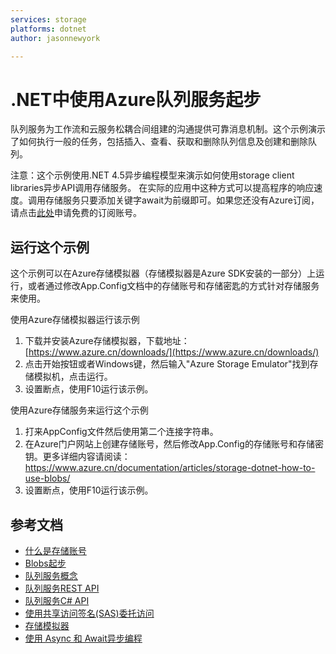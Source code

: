 ```yaml
---
services: storage
platforms: dotnet
author: jasonnewyork

---
```


# .NET中使用Azure队列服务起步

队列服务为工作流和云服务松耦合间组建的沟通提供可靠消息机制。这个示例演示了如何执行一般的任务，包括插入、查看、获取和删除队列信息及创建和删除队列。 

注意：这个示例使用.NET 4.5异步编程模型来演示如何使用storage client libraries异步API调用存储服务。 在实际的应用中这种方式可以提高程序的响应速度。调用存储服务只要添加关键字await为前缀即可。如果您还没有Azure订阅，请点击[此处](https://www.azure.cn/pricing/1rmb-trial/)申请免费的订阅账号。

## 运行这个示例

这个示例可以在Azure存储模拟器（存储模拟器是Azure SDK安装的一部分）上运行，或者通过修改App.Config文档中的存储账号和存储密匙的方式针对存储服务来使用。 
   
使用Azure存储模拟器运行该示例

1. 下载并安装Azure存储模拟器，下载地址： [https://www.azure.cn/downloads/](https://www.azure.cn/downloads/) 
2. 点击开始按钮或者Windows键，然后输入"Azure Storage Emulator"找到存储模拟机，点击运行。
3. 设置断点，使用F10运行该示例。

使用Azure存储服务来运行这个示例

1. 打来AppConfig文件然后使用第二个连接字符串。
2. 在Azure门户网站上创建存储账号，然后修改App.Config的存储账号和存储密钥。更多详细内容请阅读：https://www.azure.cn/documentation/articles/storage-dotnet-how-to-use-blobs/
3. 设置断点，使用F10运行该示例。

## 参考文档

- [什么是存储账号](https://www.azure.cn/documentation/articles/storage-create-storage-account/)
- [Blobs起步](http://www.azure.cn/documentation/articles/storage-dotnet-how-to-use-blobs/)
- [队列服务概念](https://msdn.microsoft.com/zh-cn/library/dd179353.aspx) 
- [队列服务REST API](https://msdn.microsoft.com/zh-cn/library/dd179363.aspx)
- [队列服务C# API](https://msdn.microsoft.com/en-us/library/wa_storage_30_reference_home.aspx)
- [使用共享访问签名(SAS)委托访问](http://www.azure.cn/documentation/articles/storage-dotnet-shared-access-signature-part-1/)
- [存储模拟器](https://www.azure.cn/documentation/articles/storage-use-emulator/)
- [使用 Async 和 Await异步编程](http://msdn.microsoft.com/zh-cn/library/hh191443.aspx)